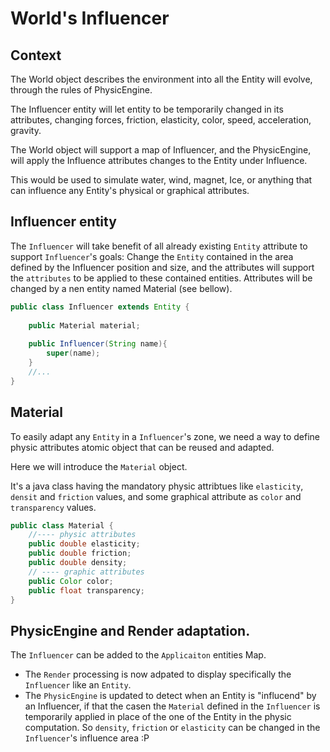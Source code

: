 # World's Influencer

## Context

The World object describes the environment into all the Entity will evolve, through the rules of PhysicEngine.

The Influencer entity will let entity to be temporarily changed in its attributes, changing forces, friction,
elasticity, color, speed, acceleration, gravity.

The World object will support a map of Influencer, and the PhysicEngine, will apply the Influence attributes changes to
the Entity under Influence.

This would be used to simulate water, wind, magnet, Ice, or anything that can influence any Entity's physical or
graphical attributes.

## Influencer entity

The `Influencer` will take benefit of all already existing `Entity` attribute to support `Influencer`'s goals:
Change the `Entity` contained in the area defined by the Influencer position and size, and the attributes will support
the `attributes` to be applied to these contained entities. Attributes will be changed by a nen entity named Material (see bellow).

```java 
public class Influencer extends Entity {
    
    public Material material;
    
    public Influencer(String name){
        super(name);
    }
    //...
}
```

## Material

To easily adapt any `Entity` in a `Influencer`'s zone, we need a way to define physic attributes atomic object that can
be reused and adapted.

Here we will introduce the `Material` object.

It's a java class having the mandatory physic attribtues like `elasticity`, `densit` and `friction` values, and some
graphical attribute as `color` and `transparency` values.

```java
public class Material {
    //---- physic attributes
    public double elasticity;
    public double friction;
    public double density;
    // ---- graphic attributes
    public Color color;
    public float transparency;
}
```

## PhysicEngine and Render adaptation.

The `Influencer` can be added to the `Applicaiton` entities Map.

- The `Render` processing is now adpated to display specifically the `Influencer` like an `Entity`.
- The `PhysicEngine` is updated to detect when an Entity is "influcend" by an Influencer, if that the casen the `Material` defined in the `Influencer` is temporarily applied in place of the one of the Entity in the physic computation. So `density`, `friction` or `elasticity` can be changed in the `Influencer`'s influence area :P


